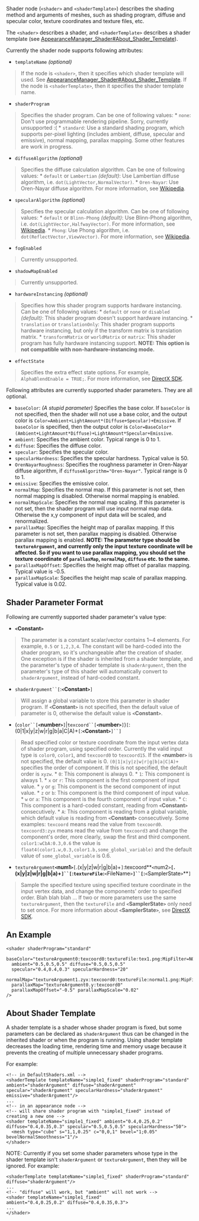 Shader node (`<shader>` and `<shaderTemplate>`) describes the shading method and arguments of meshes, such as shading program, diffuse and specular color, texture coordinates and texture files, etc.

The `<shader>` describes a shader, and `<shaderTemplate>` describes a shader template (see [AppearanceManager\_Shader#About\_Shader\_Template](AppearanceManager_Shader#About_Shader_Template.md)).

Currently the shader node supports following attributes:

  * `templateName` _(optional)_
> If the node is `<shader>`, then it specifies which shader template will used. See [AppearanceManager\_Shader#About\_Shader\_Template](AppearanceManager_Shader#About_Shader_Template.md). If the node is `<shaderTemplate>`, then it specifies the shader template name.
  * `shaderProgram`
> Specifies the shader program. Can be one of following values:
    * `none`: Don't use programmable rendering pipeline. Sorry, currently unsupported :(
    * `standard`: Use a standard shading program, which supports per-pixel lighting (includes ambient, diffuse, specular and emissive), normal mapping, parallax mapping. Some other features are work in progress.
  * `diffuseAlgorithm` _(optional)_
> Specifies the diffuse calculation algorithm. Can be one of following values:
    * `default` or `Lambertian` _(default)_: Use Lambertian diffuse algorithm, i.e. `dot(LightVector,NormalVector)`.
    * `Oren-Nayar`: Use Oren-Nayar diffuse algorithm. For more information, see [Wikipedia](http://en.wikipedia.org/wiki/Oren-Nayar_diffuse_model).
  * `specularAlgorithm` _(optional)_
> Specifies the specular calculation algorithm. Can be one of following values:
    * `default` or `Blinn-Phong` _(default)_: Use Blinn-Phong algorithm, i.e. `dot(LightVector,HalfwayVector)`. For more information, see [Wikipedia](http://en.wikipedia.org/wiki/Blinn%E2%80%93Phong_shading_model).
    * `Phong`: Use Phong algorithm, i.e. `dot(ReflectVector,ViewVector)`. For more information, see [Wikipedia](http://en.wikipedia.org/wiki/Phong_shading).
  * `fogEnabled`
> Currently unsupported.
  * `shadowMapEnabled`
> Currently unsupported.
  * `hardwareInstancing` _(optional)_
> Specifies how this shader program supports hardware instancing. Can be one of following values:
    * `default` or `none` or `disabled` _(default)_: This shader program doesn't support hardware instancing.
    * `translation` or `translationOnly`: This shader program supports hardware instancing, but only if the transform matrix is translation matrix.
    * `transformMatrix` or `worldMatrix` or `matrix`: This shader program has fully hardware instancing support. **NOTE: This option is not compatible with non-hardware-instancing mode.**
  * `effectState`
> Specifies the extra effect state options. For example, `AlphaBlendEnable = TRUE;`. For more information, see [DirectX SDK](http://msdn.microsoft.com/en-us/library/bb173347(v=VS.85).aspx).

Following attributes are currently supported shader parameters. They are all optional.

  * `baseColor`: _(A stupid parameter)_ Specifies the base color. If `baseColor` is not specified, then the shader will not use a base color, and the output color is `Color=Ambient+LightAmount*(Diffuse+Specular)+Emissive`. If `baseColor` is specified, then the output color is `Color=BaseColor*(Ambient+LightAmount*Diffuse)+LightAmount*Specular+Emissive`.
  * `ambient`: Specifies the ambient color. Typical range is 0 to 1.
  * `diffuse`: Specifies the diffuse color.
  * `specular`: Specifies the specular color.
  * `specularHardness`: Specifies the specular hardness. Typical value is 50.
  * `OrenNayarRoughness`: Specifies the roughness parameter in Oren-Nayar diffuse algorithm, if `diffuseAlgorithm="Oren-Nayar"`. Typical range is 0 to 1.
  * `emissive`: Specifies the emissive color.
  * `normalMap`: Specifies the normal map. If this parameter is not set, then normal mapping is disabled. Otherwise normal mapping is enabled.
  * `normalMapScale`: Specifies the normal map scaling. If this parameter is not set, then the shader program will use input normal map data. Otherwise the x,y component of input data will be scaled, and renormalized.
  * `parallaxMap`: Specifies the height map of parallax mapping. If this parameter is not set, then parallax mapping is disabled. Otherwise parallax mapping is enabled. **NOTE: The parameter type should be `textureArgument`, and currently only the input texture coordinate will be affected. So if you want to use parallax mapping, you should set the texture coordinate of `parallaxMap`, `normalMap`, `diffuse` etc. to the same.**
  * `parallaxMapOffset`: Specifies the height map offset of parallax mapping. Typical value is -0.5.
  * `parallaxMapScale`: Specifies the height map scale of parallax mapping. Typical value is 0.02.

## Shader Parameter Format ##

Following are currently supported shader parameter's value type:

  * **`<`Constant`>`**
> The parameter is a constant scalar/vector contains 1~4 elements. For example, `0.5` or `1,2,3,4`. The constant will be hard-coded into the shader program, so it's unchangeable after the creation of shader. One exception is if the shader is inherited from a shader template, and the parameter's type of shader template is `shaderArgument`, then the parameter's type of this shader will automatically convert to `shaderArgument`, instead of hard-coded constant.
  * `shaderArgument``[`:**`<`Constant`>`**`]`
> Will assign a global variable to store this parameter in shader program. If **`<`Constant`>`** is not specified, then the default value of parameter is 0, otherwise the default value is **`<`Constant`>`**.
  * (`color``[`**`<`number`>`**`]`|`texcoord``[`**`<`number`>`**`]`)`[`:(0|1|x|y|z|w|r|g|b|a|C|A)+`[`:**`<`Constant`>`**`]``]`
> Read specified color or texture coordinate from the input vertex data of shader program, using specified order.
> Currently the valid input type is `color0`, `color1`, and `texcoord0` to `texcoord15`. If the **`<`number`>`** is not specified, the default value is 0.
> `(0|1|x|y|z|w|r|g|b|a|C|A)+` specifies the order of component. If this is not specified, the default order is `xyzw`.
    * `0`: This component is always 0.
    * `1`: This component is always 1.
    * `x` or `r`: This component is the first component of input value.
    * `y` or `g`: This component is the second component of input value.
    * `z` or `b`: This component is the third component of input value.
    * `w` or `a`: This component is the fourth component of input value.
    * `C`: This component is a hard-coded constant, reading from **`<`Constant`>`** consecutively.
    * `A`: This component is reading from a global variable, which default value is reading from **`<`Constant`>`** consecutively.
> Some examples:
> `texcoord` means read the value from `texcoord0`.
> `texcoord3:zyx` means read the value from `texcoord3` and change the component's order, more clearly, swap the first and third component.
> `color1:wCbA:0.3,0.6` the value is `float4(color1.w,0.3,color1.b,some_global_variable)` and the default value of `some_global_variable` is 0.6.
  * `textureArgument`**`<`num1`>`**`[`.(x|y|z|w|r|g|b|a)+`]`:texcoord**`<`num2`>`**`[`.(x|y|z|w|r|g|b|a)+`]``[`:`textureFile`:**`<`FileName`>`**`]``[`:**`<`SamplerState`>`**`]`
> Sample the specified texture using specified texture coordinate in the input vertex data, and change the components' order to specified order.
> Blah blah blah ...
> If two or more parameters use the same `textureArgument`, then the `textureFile` and **`<`SamplerState`>`** only need to set once.
> For more information about **`<`SamplerState`>`**, see [DirectX SDK](http://msdn.microsoft.com/en-us/library/bb509644(v=VS.85).aspx).

## An Example ##

```
<shader shaderProgram="standard"
  baseColor="textureArgument0:texcoord0:textureFile:tex1.png:MipFilter=NONE;MinFilter=LINEAR;MagFilter=LINEAR;AddressU=CLAMP;AddressV=CLAMP;"
  ambient="0.5,0.5,0.5" diffuse="0.5,0.5,0.5"
  specular="0.4,0.4,0.3" specularHardness="20"
  normalMap="textureArgument1.zyx:texcoord0:textureFile:normal1.png:MipFilter=NONE;MinFilter=LINEAR;MagFilter=LINEAR;AddressU=CLAMP;AddressV=CLAMP;"
  parallaxMap="textureArgument0.y:texcoord0"
  parallaxMapOffset="-0.5" parallaxMapScale="0.02"
/>
```

## About Shader Template ##

A shader template is a shader whose shader program is fixed, but some parameters can be declared as `shaderArgument` thus can be changed in the inherited shader or when the program is running. Using shader template decreases the loading time, rendering time and memory usage because it prevents the creating of multiple unnecessary shader programs.

For example:

```
<!-- in DefaultShaders.xml -->
<shaderTemplate templateName="simple1_fixed" shaderProgram="standard"
ambient="shaderArgument" diffuse="shaderArgument"
specular="shaderArgument" specularHardness="shaderArgument"
emissive="shaderArgument"/>
...
<!-- in an appearance node -->
<!-- will share shader program with "simple1_fixed" instead of creating a new one -->
<shader templateName="simple1_fixed" ambient="0.4,0.25,0.2"
diffuse="0.4,0.35,0.3" specular="0.5,0.5,0.5" specularHardness="50">
  <mesh type="cube" s="1,1,0.25" c="0,0,1" bevel="1;0.05" bevelNormalSmoothness="1"/>
</shader>
```

NOTE: Currently if you set some shader parameters whose type in the shader template isn't `shaderArgument` or `textureArgument`, then they will be ignored. For example:

```
<shaderTemplate templateName="simple1_fixed" shaderProgram="standard"
diffuse="shaderArgument"/>
...
<!-- "diffuse" will work, but "ambient" will not work -->
<shader templateName="simple1_fixed"
ambient="0.4,0.25,0.2" diffuse="0.4,0.35,0.3">
...
</shader>
```